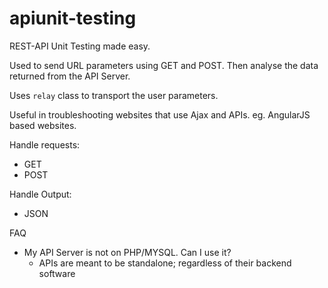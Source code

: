 # apiunit-testing

REST-API Unit Testing made easy.

Used to send URL parameters using GET and POST.
Then analyse the data returned from the API Server.

Uses `relay` class to transport the user parameters.

Useful in troubleshooting websites that use Ajax and APIs. eg. AngularJS based websites.


Handle requests:

 * GET
 * POST


Handle Output:

 * JSON

FAQ

 * My API Server is not on PHP/MYSQL. Can I use it?
   - APIs are meant to be standalone; regardless of their backend software
